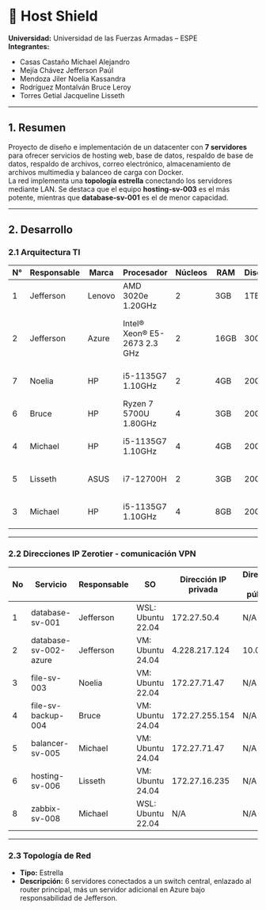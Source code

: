 # 📄 Host Shield

**Universidad:** Universidad de las Fuerzas Armadas – ESPE  
**Integrantes:**

- Casas Castaño Michael Alejandro
- Mejía Chávez Jefferson Paúl
- Mendoza Jiler Noelia Kassandra
- Rodríguez Montalván Bruce Leroy
- Torres Getial Jacqueline Lisseth

---

## 1. Resumen

Proyecto de diseño e implementación de un datacenter con **7 servidores** para ofrecer servicios de hosting web, base de datos, respaldo de base de datos, respaldo de archivos, correo electrónico, almacenamiento de archivos multimedia y balanceo de carga con Docker.  
La red implementa una **topología estrella** conectando los servidores mediante LAN. Se destaca que el equipo **hosting-sv-003** es el más potente, mientras que **database-sv-001** es el de menor capacidad.

---

## 2. Desarrollo

### 2.1 Arquitectura TI

| N°  | Responsable | Marca  | Procesador                  | Núcleos | RAM   | Disco  | SO                             | Servicio                                 |
| --- | ----------- | ------ | --------------------------- | ------- | ----- | ------ | ------------------------------ | ---------------------------------------- |
| 1   | Jefferson   | Lenovo | AMD 3020e 1.20GHz           | 2       | 3GB   | 1TB    | Ubuntu 22.04 (WSL)              | Base de datos                            |
| 2   | Jefferson   | Azure  | Intel® Xeon® E5-2673 2.3 GHz| 2       | 16GB  | 30GB   | Ubuntu 24.04 (VM)               | Respaldo de base de datos / Servidor Azure |
| 7   | Noelia      | HP     | i5-1135G7 1.10GHz                     | 2       | 4GB   | 20GB   | Ubuntu 22.04 (VM)               | Archivos                       |
| 6   | Bruce       | HP     | Ryzen 7 5700U 1.80GHz       | 4       | 3GB   | 20GB   | Ubuntu 22.04 (VM)               | Respaldo archivos          |
| 4   | Michael     | HP     | i5-1135G7 1.10GHz           | 4       | 4GB   | 20GB   | Ubuntu 22.04 (VM)               | Balanceador de carga            |
| 5   | Lisseth     | ASUS   | i7-12700H                   | 2       | 3GB   | 20GB   | Ubuntu 22.04 (VM)               | Hosting web                              |
| 3   | Michael     | HP     | i5-1135G7 1.10GHz           | 4       | 8GB   | 20GB   | Ubuntu 22.04 (VM)               | Monitoreo Zabbix                                 |



---

### 2.2 Direcciones IP Zerotier - comunicación VPN

| No  | Servicio              | Responsable | SO   | Dirección IP privada    | Dirección IP pública |
| --- | --------------------- | ----------- | ---- | ---------------------- | ------------------ |
| 1   | database-sv-001       | Jefferson   | WSL: Ubuntu 22.04  | 172.27.50.4            | N/A                |
| 2   | database-sv-002-azure | Jefferson   | VM: Ubuntu 24.04  | 4.228.217.124          | 10.0.0.4           |
| 3   | file-sv-003           | Noelia      | VM: Ubuntu 22.04  | 172.27.71.47           | N/A                |
| 4   | file-sv-backup-004    | Bruce       | VM: Ubuntu 24.04  | 172.27.255.154         | N/A                |
| 5   | balancer-sv-005       | Michael     | VM: Ubuntu 24.04  | 172.27.71.47           | N/A                |
| 6   | hosting-sv-006        | Lisseth     | VM: Ubuntu 24.04  | 172.27.16.235          | N/A                |
| 8   | zabbix-sv-008         | Michael     | WSL: Ubuntu 22.04  | N/A                    | N/A                |

---

### 2.3 Topología de Red

- **Tipo:** Estrella
- **Descripción:** 6 servidores conectados a un switch central, enlazado al router principal, más un servidor adicional en Azure bajo responsabilidad de Jefferson.
